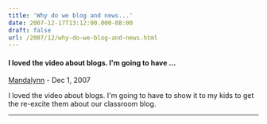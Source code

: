 ```yaml
---
title: 'Why do we blog and news...'
date: 2007-12-17T13:12:00.000-08:00
draft: false
url: /2007/12/why-do-we-blog-and-news.html
---
```


#### I loved the video about blogs. I'm going to have ...
[Mandalynn](https://www.blogger.com/profile/14077904950172126572 "noreply@blogger.com") - <time datetime="2007-12-17T13:56:00.000-08:00">Dec 1, 2007</time>

I loved the video about blogs. I'm going to have to show it to my kids to get the re-excite them about our classroom blog.
<hr />
